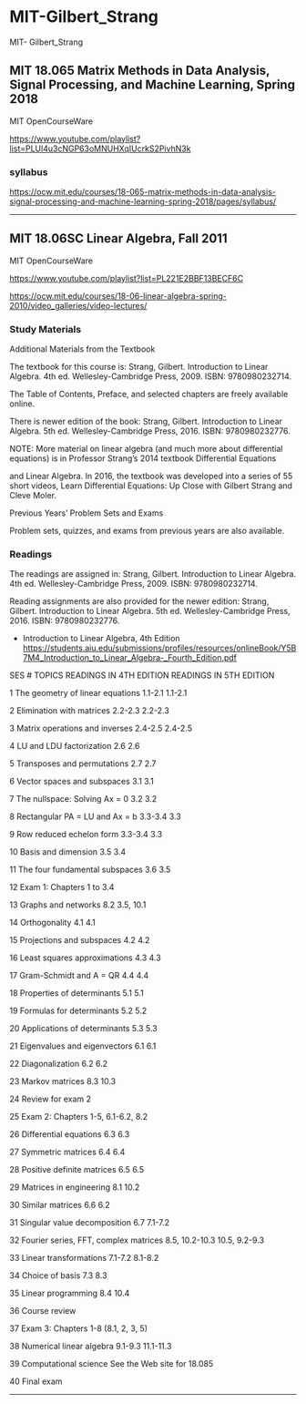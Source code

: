 # MIT-Gilbert_Strang
MIT- Gilbert_Strang


## MIT 18.065 Matrix Methods in Data Analysis, Signal Processing, and Machine Learning, Spring 2018
MIT OpenCourseWare

https://www.youtube.com/playlist?list=PLUl4u3cNGP63oMNUHXqIUcrkS2PivhN3k


### syllabus
https://ocw.mit.edu/courses/18-065-matrix-methods-in-data-analysis-signal-processing-and-machine-learning-spring-2018/pages/syllabus/

-----

## MIT 18.06SC Linear Algebra, Fall 2011
MIT OpenCourseWare


https://www.youtube.com/playlist?list=PL221E2BBF13BECF6C

https://ocw.mit.edu/courses/18-06-linear-algebra-spring-2010/video_galleries/video-lectures/

### Study Materials
Additional Materials from the Textbook

The textbook for this course is: Strang, Gilbert. Introduction to Linear Algebra. 4th ed. Wellesley-Cambridge Press, 2009. ISBN: 9780980232714.

The Table of Contents, Preface, and selected chapters are freely available online.

There is newer edition of the book: Strang, Gilbert. Introduction to Linear Algebra. 5th ed. Wellesley-Cambridge Press, 2016. ISBN: 9780980232776.

NOTE: More material on linear algebra (and much more about differential equations) is in Professor Strang’s 2014 textbook Differential Equations 

and Linear Algebra. In 2016, the textbook was developed into a series of 55 short videos, Learn Differential Equations: Up Close with Gilbert Strang and Cleve Moler.

Previous Years’ Problem Sets and Exams

Problem sets, quizzes, and exams from previous years are also available.



### Readings
The readings are assigned in: Strang, Gilbert. Introduction to Linear Algebra. 4th ed. Wellesley-Cambridge Press, 2009. ISBN: 9780980232714.

Reading assignments are also provided for the newer edition: Strang, Gilbert. Introduction to Linear Algebra. 5th ed. Wellesley-Cambridge Press, 2016. ISBN: 9780980232776.

- Introduction to Linear Algebra, 4th Edition
https://students.aiu.edu/submissions/profiles/resources/onlineBook/Y5B7M4_Introduction_to_Linear_Algebra-_Fourth_Edition.pdf

SES #	TOPICS	READINGS IN 4TH EDITION	READINGS IN 5TH EDITION

1	The geometry of linear equations	1.1-2.1	﻿1.1-2.1

2	Elimination with matrices	2.2-2.3	2.2-2.3

3	Matrix operations and inverses	2.4-2.5	﻿2.4-2.5

4	LU and LDU factorization	2.6	﻿2.6

5	Transposes and permutations	2.7	﻿2.7

6	Vector spaces and subspaces	3.1	﻿3.1

7	The nullspace: Solving Ax = 0	3.2	﻿3.2

8	Rectangular PA = LU and Ax = b	3.3-3.4	3.3

9	Row reduced echelon form	3.3-3.4	3.3

10	Basis and dimension	3.5	3.4

11	The four fundamental subspaces	3.6	3.5

12	Exam 1: Chapters 1 to 3.4

13	Graphs and networks	8.2	3.5, 10.1

14	Orthogonality	4.1	4.1

15	Projections and subspaces	4.2	4.2

16	Least squares approximations	4.3	4.3

17	Gram-Schmidt and A = QR	4.4	4.4

18	Properties of determinants	5.1	5.1

19	Formulas for determinants	5.2	5.2

20	Applications of determinants	5.3	5.3

21	Eigenvalues and eigenvectors	6.1	6.1

22	Diagonalization	6.2	6.2

23	Markov matrices	8.3	10.3

24	Review for exam 2	 

25	Exam 2: Chapters 1-5, 6.1-6.2, 8.2

26	Differential equations	6.3	6.3

27	Symmetric matrices	6.4	6.4

28	Positive definite matrices	6.5	6.5

29	Matrices in engineering	8.1	10.2

30	Similar matrices	6.6	6.2

31	Singular value decomposition	6.7	7.1-7.2

32	Fourier series, FFT, complex matrices	8.5, 10.2-10.3	10.5, 9.2-9.3

33	Linear transformations	7.1-7.2	8.1-8.2

34	Choice of basis	7.3	8.3

35	Linear programming	8.4	10.4

36	Course review	

37	Exam 3: Chapters 1-8 (8.1, 2, 3, 5)	

38	Numerical linear algebra	9.1-9.3	11.1-11.3

39	Computational science	See the Web site for 18.085	 

40	Final exam

-----

